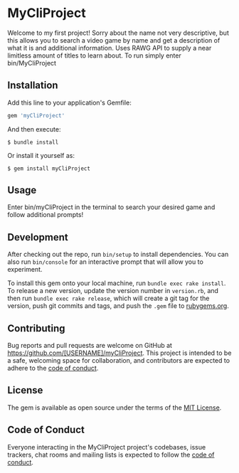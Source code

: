 # MyCliProject

Welcome to my first project! Sorry about the name not very descriptive, but this allows you to search a video game by name and get a description of what it is and additional information. Uses RAWG API to supply a near limitless amount of titles to learn about. To run simply enter bin/MyCliProject

## Installation

Add this line to your application's Gemfile:

```ruby
gem 'myCliProject'
```

And then execute:

    $ bundle install

Or install it yourself as:

    $ gem install myCliProject

## Usage

Enter bin/myCliProject in the terminal to search your desired game and follow additional prompts!

## Development

After checking out the repo, run `bin/setup` to install dependencies. You can also run `bin/console` for an interactive prompt that will allow you to experiment.

To install this gem onto your local machine, run `bundle exec rake install`. To release a new version, update the version number in `version.rb`, and then run `bundle exec rake release`, which will create a git tag for the version, push git commits and tags, and push the `.gem` file to [rubygems.org](https://rubygems.org).

## Contributing

Bug reports and pull requests are welcome on GitHub at https://github.com/[USERNAME]/myCliProject. This project is intended to be a safe, welcoming space for collaboration, and contributors are expected to adhere to the [code of conduct](https://github.com/[USERNAME]/myCliProject/blob/master/CODE_OF_CONDUCT.md).


## License

The gem is available as open source under the terms of the [MIT License](https://opensource.org/licenses/MIT).

## Code of Conduct

Everyone interacting in the MyCliProject project's codebases, issue trackers, chat rooms and mailing lists is expected to follow the [code of conduct](https://github.com/[USERNAME]/myCliProject/blob/master/CODE_OF_CONDUCT.md).
